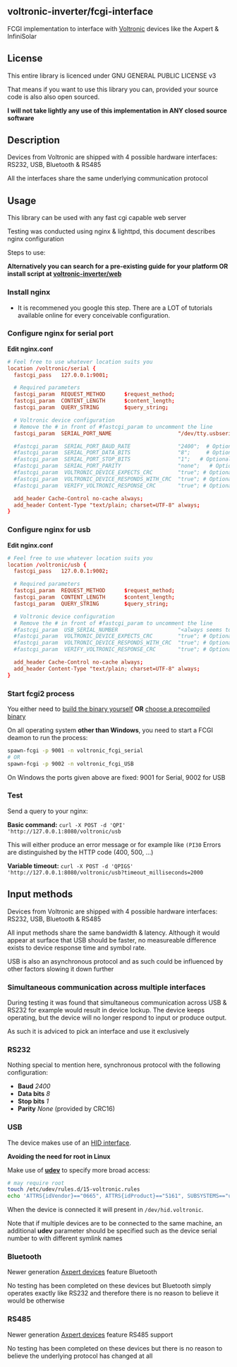 ## voltronic-inverter/fcgi-interface
FCGI implementation to interface with [Voltronic](http://voltronicpower.com) devices like the Axpert &amp; InfiniSolar

## License
This entire library is licenced under GNU GENERAL PUBLIC LICENSE v3

That means if you want to use this library you can, provided your source code is also also open sourced.

**I will not take lightly any use of this implementation in ANY closed source software**

## Description
Devices from Voltronic are shipped with 4 possible hardware interfaces: RS232, USB, Bluetooth & RS485

All the interfaces share the same underlying communication protocol

## Usage
This library can be used with any fast cgi capable web server

Testing was conducted using nginx & lighttpd, this document describes nginx configuration

Steps to use:

**Alternatively you can search for a pre-existing guide for your platform OR install script at [voltronic-inverter/web](https://github.com/voltronic-inverter/web)**

### Install nginx
- It is recommened you google this step.  There are a LOT of tutorials available online for every conceivable configuration.

### Configure nginx for serial port

**Edit nginx.conf**
```conf
# Feel free to use whatever location suits you
location /voltronic/serial {
  fastcgi_pass   127.0.0.1:9001;

  # Required parameters
  fastcgi_param  REQUEST_METHOD      $request_method;
  fastcgi_param  CONTENT_LENGTH      $content_length;
  fastcgi_param  QUERY_STRING        $query_string;

  # Voltronic device configuration
  # Remove the # in front of #fastcgi_param to uncomment the line
  fastcgi_param  SERIAL_PORT_NAME                     "/dev/tty.usbserial";

  #fastcgi_param  SERIAL_PORT_BAUD_RATE               "2400";  # Optional, default: 2400
  #fastcgi_param  SERIAL_PORT_DATA_BITS               "8";     # Optional, default: 8
  #fastcgi_param  SERIAL_PORT_STOP_BITS               "1";   # Optional, default: 1
  #fastcgi_param  SERIAL_PORT_PARITY                  "none";   # Optional, default: none
  #fastcgi_param  VOLTRONIC_DEVICE_EXPECTS_CRC        "true"; # Optional, default: true
  #fastcgi_param  VOLTRONIC_DEVICE_RESPONDS_WITH_CRC  "true"; # Optional, default: true
  #fastcgi_param  VERIFY_VOLTRONIC_RESPONSE_CRC       "true"; # Optional, default: true

  add_header Cache-Control no-cache always;
  add_header Content-Type "text/plain; charset=UTF-8" always;
}
```

### Configure nginx for usb

**Edit nginx.conf**
```conf
# Feel free to use whatever location suits you
location /voltronic/usb {
  fastcgi_pass   127.0.0.1:9002;

  # Required parameters
  fastcgi_param  REQUEST_METHOD      $request_method;
  fastcgi_param  CONTENT_LENGTH      $content_length;
  fastcgi_param  QUERY_STRING        $query_string;

  # Voltronic device configuration
  # Remove the # in front of #fastcgi_param to uncomment the line
  #fastcgi_param  USB_SERIAL_NUMBER                   "<always seems to be empty>";  # optional
  #fastcgi_param  VOLTRONIC_DEVICE_EXPECTS_CRC        "true"; # Optional, default: true
  #fastcgi_param  VOLTRONIC_DEVICE_RESPONDS_WITH_CRC  "true"; # Optional, default: true
  #fastcgi_param  VERIFY_VOLTRONIC_RESPONSE_CRC       "true"; # Optional, default: true

  add_header Cache-Control no-cache always;
  add_header Content-Type "text/plain; charset=UTF-8" always;
}
```

### Start fcgi2 process
You either need to [build the binary yourself](https://github.com/voltronic-inverter/binaries/tree/master/build) **OR** [choose a precompiled binary](https://github.com/voltronic-inverter/binaries)

On all operating system **other than Windows**, you need to start a FCGI deamon to run the process:
```sh
spawn-fcgi -p 9001 -n voltronic_fcgi_serial
# OR
spawn-fcgi -p 9002 -n voltronic_fcgi_USB
```

On Windows the ports given above are fixed: 9001 for Serial, 9002 for USB

### Test
Send a query to your nginx:

**Basic command:**
`curl -X POST -d 'QPI' 'http://127.0.0.1:8080/voltronic/usb`

This will either produce an error message or for example like `(PI30`
Errors are distinguished by the HTTP code (400, 500, ...)

**Variable timeout:**
`curl -X POST -d 'QPIGS' 'http://127.0.0.1:8080/voltronic/usb?timeout_milliseconds=2000`

## Input methods
Devices from Voltronic are shipped with 4 possible hardware interfaces: RS232, USB, Bluetooth & RS485

All input methods share the same bandwidth & latency.
Although it would appear at surface that USB should be faster, no measureable difference exists to device response time and symbol rate.

USB is also an asynchronous protocol and as such could be influenced by other factors slowing it down further

### Simultaneous communication across multiple interfaces
During testing it was found that simultaneous communication across USB & RS232 for example would result in device lockup.
The device keeps operating, but the device will no longer respond to input or produce output.

As such it is adviced to pick an interface and use it exclusively

### RS232
Nothing special to mention here, synchronous protocol with the following configuration:
- **Baud** *2400*
- **Data bits** *8*
- **Stop bits** *1*
- **Parity** *None* (provided by CRC16)

### USB
The device makes use of an [HID interface](https://en.wikipedia.org/wiki/USB_human_interface_device_class).

**Avoiding the need for root in Linux**

Make use of [**udev**](https://wiki.debian.org/udev) to specify more broad access:

```bash
# may require root
touch /etc/udev﻿/rules.d/15-voltronic.rules
echo 'ATTRS{idVendor}=="0665", ATTRS{idProduct}=="5161", SUBSYSTEMS=="usb", ACTION=="add", MODE="0666", SYMLINK+="hid.voltronic"' > /etc/udev﻿/rules.d/15-voltronic.rules
```

When the device is connected it will present in `/dev/hid.voltronic`.

Note that if multiple devices are to be connected to the same machine, an additional **udev** parameter should be specified such as the device serial number to with different symlink names

### Bluetooth
Newer generation [Axpert devices](http://voltronicpower.com/en-US/Product/Detail/Axpert-King-3KVA-5KVA) feature Bluetooth

No testing has been completed on these devices but Bluetooth simply operates exactly like RS232 and therefore there is no reason to believe it would be otherwise

### RS485
Newer generation [Axpert devices](http://voltronicpower.com/en-US/Product/Detail/Axpert-King-3KVA-5KVA) feature RS485 support

No testing has been completed on these devices but there is no reason to believe the underlying protocol has changed at all
